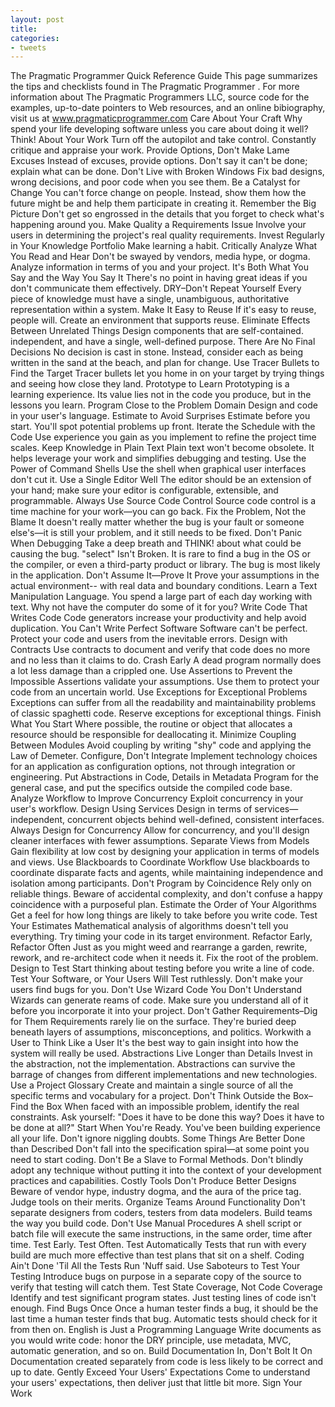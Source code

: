 ```yaml
---
layout: post
title: 
categories:
- tweets
---
```

The Pragmatic Programmer Quick Reference Guide
This page summarizes the tips and checklists found in The Pragmatic Programmer .
For more information about The Pragmatic Programmers LLC, source code for the examples, up-to-date pointers to Web resources, and an online bibiography, visit us at www.pragmaticprogrammer.com
Care About Your Craft
Why spend your life developing software unless you care about doing it well?
Think! About Your Work
Turn off the autopilot and take control. Constantly critique and appraise your work.
Provide Options, Don't Make Lame Excuses
Instead of excuses, provide options. Don't say it can't be done; explain what can be done.
Don't Live with Broken Windows
Fix bad designs, wrong decisions, and poor code when you see them.
Be a Catalyst for Change
You can't force change on people. Instead, show them how the future might be and help them participate in creating it.
Remember the Big Picture
Don't get so engrossed in the details that you forget to check what's happening around you.
Make Quality a Requirements Issue
Involve your users in determining the project's real quality requirements.
Invest Regularly in Your Knowledge Portfolio
Make learning a habit.
Critically Analyze What You Read and Hear
Don't be swayed by vendors, media hype, or dogma. Analyze information in terms of you and your project.
It's Both What You Say and the Way You Say It
There's no point in having great ideas if you don't communicate them effectively.
DRY–Don't Repeat Yourself
Every piece of knowledge must have a single, unambiguous, authoritative representation within a system.
Make It Easy to Reuse
If it's easy to reuse, people will. Create an environment that supports reuse.
Eliminate Effects Between Unrelated Things
Design components that are self-contained. independent, and have a single, well-defined purpose.
There Are No Final Decisions
No decision is cast in stone. Instead, consider each as being written in the sand at the beach, and plan for change.
Use Tracer Bullets to Find the Target
Tracer bullets let you home in on your target by trying things and seeing how close they land.
Prototype to Learn
Prototyping is a learning experience. Its value lies not in the code you produce, but in the lessons you learn.
Program Close to the Problem Domain
Design and code in your user's language.
Estimate to Avoid Surprises
Estimate before you start. You'll spot potential problems up front.
Iterate the Schedule with the Code
Use experience you gain as you implement to refine the project time scales.
Keep Knowledge in Plain Text
Plain text won't become obsolete. It helps leverage your work and simplifies debugging and testing.
Use the Power of Command Shells
Use the shell when graphical user interfaces don't cut it.
Use a Single Editor Well
The editor should be an extension of your hand; make sure your editor is configurable, extensible, and programmable.
Always Use Source Code Control
Source code control is a time machine for your work—you can go back.
Fix the Problem, Not the Blame
It doesn't really matter whether the bug is your fault or someone else's—it is still your problem, and it still needs to be fixed.
Don't Panic When Debugging
Take a deep breath and THINK! about what could be causing the bug.
"select" Isn't Broken.
It is rare to find a bug in the OS or the compiler, or even a third-party product or library. The bug is most likely in the application.
Don't Assume It—Prove It
Prove your assumptions in the actual environment-- with real data and boundary conditions.
Learn a Text Manipulation Language.
You spend a large part of each day working with text. Why not have the computer do some of it for you?
Write Code That Writes Code
Code generators increase your productivity and help avoid duplication.
You Can't Write Perfect Software
Software can't be perfect. Protect your code and users from the inevitable errors.
Design with Contracts
Use contracts to document and verify that code does no more and no less than it claims to do.
Crash Early
A dead program normally does a lot less damage than a crippled one.
Use Assertions to Prevent the Impossible
Assertions validate your assumptions. Use them to protect your code from an uncertain world.
Use Exceptions for Exceptional Problems
Exceptions can suffer from all the readability and maintainability problems of classic spaghetti code. Reserve exceptions for exceptional things.
Finish What You Start
Where possible, the routine or object that allocates a resource should be responsible for deallocating it.
Minimize Coupling Between Modules
Avoid coupling by writing "shy" code and applying the Law of Demeter.
Configure, Don't Integrate
Implement technology choices for an application as configuration options, not through integration or engineering.
Put Abstractions in Code, Details in Metadata
Program for the general case, and put the specifics outside the compiled code base.
Analyze Workflow to Improve Concurrency
Exploit concurrency in your user's workflow.
Design Using Services
Design in terms of services—independent, concurrent objects behind well-defined, consistent interfaces.
Always Design for Concurrency
Allow for concurrency, and you'll design cleaner interfaces with fewer assumptions.
Separate Views from Models
Gain flexibility at low cost by designing your application in terms of models and views.
Use Blackboards to Coordinate Workflow
Use blackboards to coordinate disparate facts and agents, while maintaining independence and isolation among participants.
Don't Program by Coincidence
Rely only on reliable things. Beware of accidental complexity, and don't confuse a happy coincidence with a purposeful plan.
Estimate the Order of Your Algorithms
Get a feel for how long things are likely to take before you write code.
Test Your Estimates
Mathematical analysis of algorithms doesn't tell you everything. Try timing your code in its target environment.
Refactor Early, Refactor Often
Just as you might weed and rearrange a garden, rewrite, rework, and re-architect code when it needs it. Fix the root of the problem.
Design to Test
Start thinking about testing before you write a line of code.
Test Your Software, or Your Users Will
Test ruthlessly. Don't make your users find bugs for you.
Don't Use Wizard Code You Don't Understand
Wizards can generate reams of code. Make sure you understand all of it before you incorporate it into your project.
Don't Gather Requirements–Dig for Them
Requirements rarely lie on the surface. They're buried deep beneath layers of assumptions, misconceptions, and politics.
Workwith a User to Think Like a User
It's the best way to gain insight into how the system will really be used.
Abstractions Live Longer than Details
Invest in the abstraction, not the implementation. Abstractions can survive the barrage of changes from different implementations and new technologies.
Use a Project Glossary
Create and maintain a single source of all the specific terms and vocabulary for a project.
Don't Think Outside the Box–Find the Box
When faced with an impossible problem, identify the real constraints. Ask yourself: "Does it have to be done this way? Does it have to be done at all?"
Start When You're Ready.
You've been building experience all your life. Don't ignore niggling doubts.
Some Things Are Better Done than Described
Don't fall into the specification spiral—at some point you need to start coding.
Don't Be a Slave to Formal Methods.
Don't blindly adopt any technique without putting it into the context of your development practices and capabilities.
Costly Tools Don't Produce Better Designs
Beware of vendor hype, industry dogma, and the aura of the price tag. Judge tools on their merits.
Organize Teams Around Functionality
Don't separate designers from coders, testers from data modelers. Build teams the way you build code.
Don't Use Manual Procedures
A shell script or batch file will execute the same instructions, in the same order, time after time.
Test Early. Test Often. Test Automatically
Tests that run with every build are much more effective than test plans that sit on a shelf.
Coding Ain't Done 'Til All the Tests Run
'Nuff said.
Use Saboteurs to Test Your Testing
Introduce bugs on purpose in a separate copy of the source to verify that testing will catch them.
Test State Coverage, Not Code Coverage
Identify and test significant program states. Just testing lines of code isn't enough.
Find Bugs Once
Once a human tester finds a bug, it should be the last time a human tester finds that bug. Automatic tests should check for it from then on.
English is Just a Programming Language
Write documents as you would write code: honor the DRY principle, use metadata, MVC, automatic generation, and so on.
Build Documentation In, Don't Bolt It On
Documentation created separately from code is less likely to be correct and up to date.
Gently Exceed Your Users' Expectations
Come to understand your users' expectations, then deliver just that little bit more.
Sign Your Work
